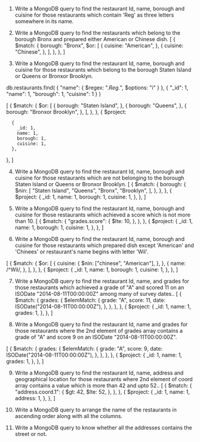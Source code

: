  1. Write a MongoDB query to find the restaurant Id, name, borough and cuisine for those restaurants which contain 'Reg' as three letters somewhere in its name. 

 

2. Write a MongoDB query to find the restaurants which belong to the borough Bronx and prepared either American or Chinese dish.
[
  {
    $match:
      {
        borough: "Bronx",
        $or: [
          {
            cuisine: "American",
          },
          {
            cuisine: "Chinese",
          },
        ],
      },
  },
]
3. Write a MongoDB query to find the restaurant Id, name, borough and cuisine for those restaurants which belong to the borough Staten Island or Queens or Bronxor Brooklyn.


db.restaurants.find(
  {
    "name": { $regex: ".*Reg.*", $options: "i" }
  },
  {
    "_id": 1,
    "name": 1,
    "borough": 1,
    "cuisine": 1
  }
)
<!-- OR -->
[
  {
    $match: {
      $or: [
        {
          borough: "Staten Island",
        },
        {
          borough: "Queens",
        },
        {
          borough: "Bronxor Brooklyn",
        },
      ],
    },
  },
  {
    $project:
      
      {
        _id: 1,
        name: 1,
        borough: 1,
        cuisine: 1,
      },
  },
]

 4. Write a MongoDB query to find the restaurant Id, name, borough and cuisine for those restaurants which are not belonging to the borough Staten Island or Queens or Bronxor Brooklyn.
 [
  {
    $match:
      {
        borough: {
          $nin: [
            "Staten Island",
            "Queens",
            "Bronx",
            "Brooklyn",
          ],
        },
      },
  },
  {
    $project:
      {
        _id: 1,
        name: 1,
        borough: 1,
        cuisine: 1,
      },
  },
]

5. Write a MongoDB query to find the restaurant Id, name, borough and cuisine for those restaurants which achieved a score which is not more than 10.
[
  {
    $match:
      {
        "grades.score": {
          $lte: 10,
        },
      },
  },
  {
    $project:
      {
        _id: 1,
        name: 1,
        borough: 1,
        cuisine: 1,
      },
  },
]

6. Write a MongoDB query to find the restaurant Id, name, borough and cuisine for those restaurants which prepared dish except 'American' and 'Chinees' or restaurant's name begins with letter 'Wil'.
 <!-- Try Again -->
[
  {
    $match:
      {
        $or: [
          {
            cuisine: {
              $nin: ["chinese", "American"],
            },
          },
          {
            name: /^Wil/,
          },
        ],
      },
  },
  {
    $project:
      {
        _id: 1,
        name: 1,
        borough: 1,
        cuisine: 1,
      },
  },
]

7. Write a MongoDB query to find the restaurant Id, name, and grades for those restaurants which achieved a grade of "A" and scored 11 on an ISODate "2014-08-11T00:00:00Z" among many of survey dates..
[
  {
    $match:
      {
        grades: {
          $elemMatch: {
            grade: "A",
            score: 11,
            date: ISODate("2014-08-11T00:00:00Z"),
          },
        },
      },
  },
  {
    $project:
      {
        _id: 1,
        name: 1,
        grades: 1,
      },
  },
]

8. Write a MongoDB query to find the restaurant Id, name and grades for those restaurants where the 2nd element of grades array contains a grade of "A" and score 9 on an ISODate "2014-08-11T00:00:00Z".

[
  {
    $match:
      {
        grades: {
          $elemMatch: {
            grade: "A",
            score: 9,
            date: ISODate("2014-08-11T00:00:00Z"),
          },
        },
      },
  },
  {
    $project:
      {
        _id: 1,
        name: 1,
        grades: 1,
      },
  },
]

9. Write a MongoDB query to find the restaurant Id, name, address and geographical location for those restaurants where 2nd element of coord array contains a value which is more than 42 and upto 52..
[
  {
    $match:
      {
        "address.coord.1": {
          $gt: 42,
          $lte: 52,
        },
      },
  },
  {
    $project:
      {
        _id: 1,
        name: 1,
        address: 1,
      },
  },
]

10. Write a MongoDB query to arrange the name of the restaurants in ascending order along with all the columns.




13. Write a MongoDB query to know whether all the addresses contains the street or not.
